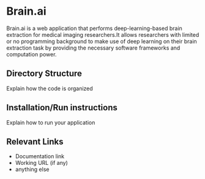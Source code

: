 # Brain.ai
Brain.ai is a web application that performs deep-learning-based brain extraction for medical imaging researchers.It allows researchers with limited or no programming background to make use of deep learning on their brain extraction task by providing the necessary software frameworks and computation power. 

## Directory Structure
Explain how the code is organized

## Installation/Run instructions
Explain how to run your application

## Relevant Links 
- Documentation link
- Working URL (if any)
- anything else


